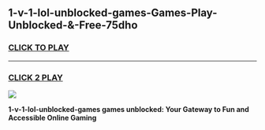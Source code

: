 
## 1-v-1-lol-unblocked-games-Games-Play-Unblocked-&-Free-75dho
<h3>
<a href="https://premium76.site?title=1-v-1-lol-unblocked-games&ref=24A">CLICK TO PLAY</a></h3>
<hr>

<h3>
<a href="https://premium76.site?title=1-v-1-lol-unblocked-games&ref=24A">CLICK 2 PLAY</a>
  
</h3>

<a href="https://premium76.site?title=1-v-1-lol-unblocked-games&ref=24A"><img src="https://clearcache.store/games.png"></a>


**1-v-1-lol-unblocked-games games unblocked: Your Gateway to Fun and Accessible Online Gaming**
